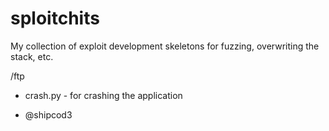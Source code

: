 # sploitchits
My collection of exploit development skeletons for fuzzing, overwriting the stack, etc.

/ftp
- crash.py - for crashing the application

- @shipcod3
